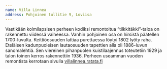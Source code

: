 ```yaml
---
name: Villa Linnea
address: Pohjoinen tullitie 9, Loviisa
---
```

Vastikään kolmilapsisen perheen kodiksi remontoitua ”tilkkitäkki”-taloa on rakennettu viidessä vaiheessa. Vanhin pohjoinen osa on hirsistä päätellen 1700-luvulta. Keittiöosuuden lattiaa purettaessa löytyi 1802 lyöty raha. Eteläisen kadunpuoleisen lautaosuuden tapettien alla oli 1886-luvun sanomalehtiä. Sen viereinen pihanpuolen kuistilaajennus toteutetiin 1929 ja talon toinen kerros rakennettiin 1936.  Perheen useamman vuoden remontista kerrotaan sivulla [villalinnea.ratata.fi](http://villalinnea.ratata.fi)